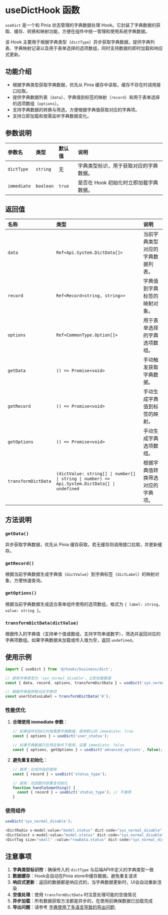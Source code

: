 # useDictHook 函数

`useDict` 是一个和 Pinia 状态管理的字典数据处理 Hook。它封装了字典数据的获取、缓存、转换和映射功能，方便在组件中统一管理和使用系统字典数据。

该 Hook 主要用于根据字典类型（`dictType`）异步获取字典数据，提供字典列表、字典映射记录以及用于表单选择的选项数组，同时支持数据的即时加载和响应式更新。

## 功能介绍

- 根据字典类型获取字典数据，优先从 Pinia 缓存中读取，缓存不存在时调用接口拉取。
- 提供字典数据列表（`data`）、字典值到标签的映射（`record`）和用于表单选择的选项数组（`options`）。
- 支持字典数据的转换与筛选，方便根据字典值获取对应的字典项。
- 支持立即加载和按需监听字典数据变化。

## 参数说明

| 参数名      | 类型      | 默认值 | 说明                                   |
| :---------- | :-------- | :----- | :------------------------------------- |
| `dictType`  | `string`  | 无     | 字典类型标识，用于获取对应的字典数据。 |
| `immediate` | `boolean` | `true` | 是否在 Hook 初始化时立即加载字典数据。 |

## 返回值

| 名称                | 类型                                                                                          | 说明                             |
| :------------------ | :-------------------------------------------------------------------------------------------- | :------------------------------- |
| `data`              | `Ref<Api.System.DictData[]>`                                                                  | 当前字典类型对应的字典数据列表。 |
| `record`            | `Ref<Record<string, string>>`                                                                 | 字典值到字典标签的映射对象。     |
| `options`           | `Ref<CommonType.Option[]>`                                                                    | 用于表单选择的字典选项数组。     |
| `getData`           | `() => Promise<void>`                                                                         | 手动触发获取字典数据。           |
| `getRecord`         | `() => Promise<void>`                                                                         | 手动生成字典值到标签的映射。     |
| `getOptions`        | `() => Promise<void>`                                                                         | 手动生成字典选项数组。           |
| `transformDictData` | `(dictValue: string[] \| number[] \| string \| number) => Api.System.DictData[] \| undefined` | 根据字典值转换筛选对应的字典项。 |

## 方法说明

### `getData()`

异步获取字典数据，优先从 Pinia 缓存获取，若无缓存则调用接口拉取，并更新缓存。

### `getRecord()`

根据当前字典数据生成字典值（`dictValue`）到字典标签（`dictLabel`）的映射对象，方便快速查询。

### `getOptions()`

根据当前字典数据生成适合表单组件使用的选项数组，格式为 `{ label: string, value: string }`。

### `transformDictData(dictValue)`

根据传入的字典值（支持单个值或数组，支持字符串或数字），筛选并返回对应的字典项数组。如果字典数据未加载或传入值为空，返回 `undefined`。

## 使用示例

```ts
import { useDict } from '@/hooks/business/dict';

// 使用字典类型为 'sys_normal_disable'，立即加载数据
const { data, record, options, transformDictData } = useDict('sys_normal_disable');

// 根据字典值获取对应字典项
const userStatusLabel = transformDictData('0');
```

### 性能优化

1. **合理使用 immediate 参数**：

   ```ts
   // 如果组件初始化时就需要字典数据，使用默认的 immediate: true
   const { options } = useDict('user_status');

   // 如果字典数据只在特定条件下使用，设置 immediate: false
   const { options, getOptions } = useDict('advanced_options', false);
   ```

2. **避免重复初始化**：

   ```ts
   // 推荐：在组件级别使用
   const { record } = useDict('status_type');

   // 避免：在函数内部重复初始化
   function handleSomething() {
     const { record } = useDict('status_type'); // 不推荐
   }
   ```

### 使用组件

```ts
useDict('sys_normal_disable');

<DictRadio v-model:value="model.status" dict-code="sys_normal_disable" />
<DictSelect v-model:value="model.status" dict-code="sys_normal_disable" />
<DictTag size="small" :value="rowData.status" dict-code="sys_normal_disable" />
```

## 注意事项

1. **字典类型标识符**：确保传入的 `dictType` 与后端API中定义的字典类型一致
2. **数据缓存**：Hook会自动在Pinia store中缓存数据，避免重复请求
3. **响应式更新**：返回的数据都是响应式的，当字典数据更新时，UI会自动重新渲染
4. **空值处理**：使用 `transformDictData` 时注意处理可能的空值情况
5. **异步加载**：所有数据获取方法都是异步的，在使用前确保数据已加载完成
6. **导出问题**：请参考 [字典使用了多语言导致的导出问题](/faq/#字典使用了多语言导致的导出问题);
